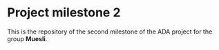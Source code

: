 # Project milestone 2
This is the repository of the second milestone of the ADA project for the group **Muesli**.